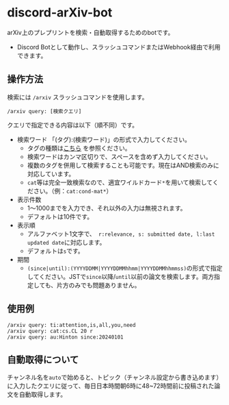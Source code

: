# discord-arXiv-bot
arXiv上のプレプリントを検索・自動取得するためのbotです。

* Discord Botとして動作し、スラッシュコマンドまたはWebhook経由で利用できます。

## 操作方法
検索には `/arxiv` スラッシュコマンドを使用します。
```
/arxiv query: [検索クエリ]
```

クエリで指定できる内容は以下（順不同）です。
* 検索ワード  「(タグ):(検索ワード)」の形式で入力してください。
  * タグの種類は[こちら](https://info.arxiv.org/help/api/user-manual.html#:~:text=This%20returns%20nine%20results.%20The%20following%20table%20lists%20the%20field%20prefixes%20for%20all%20the%20fields%20that%20can%20be%20searched) を参照ください。
  * 検索ワードはカンマ区切りで、スペースを含めず入力してください。
  * 複数のタグを併用して検索することも可能です。現在はAND検索のみに対応しています。
  * `cat`等は完全一致検索なので、適宜ワイルドカード`*`を用いて検索してください。（例：`cat:cond-mat*`）
* 表示件数
  * 1～1000までを入力でき、それ以外の入力は無視されます。
  * デフォルトは10件です。
* 表示順
  * アルファベット1文字で、` r:relevance, s: submitted date, l:last updated date`に対応します。
  * デフォルトは`s`です。
* 期間
  * `(since|until):(YYYYDDMM|YYYYDDMMhhmm|YYYYDDMMhhmmss)`の形式で指定してください。JSTで`since`以降/`until`以前の論文を検索します。両方指定しても、片方のみでも問題ありません。

## 使用例
```
/arxiv query: ti:attention,is,all,you,need
/arxiv query: cat:cs.CL 20 r
/arxiv query: au:Hinton since:20240101
```

## 自動取得について
チャンネル名を`auto`で始めると、トピック（チャンネル設定から書き込めます）に入力したクエリに従って、毎日日本時間朝6時に48~72時間前に投稿された論文を自動取得します。